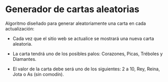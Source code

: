
# Generador de cartas aleatorias

Algoritmo diseñado para generar aleatoriamente una carta en cada actualización:

- Cada vez que el sitio web se actualice se mostrará una nueva carta aleatoria.

- La carta tendrá uno de los posibles palos: Corazones, Picas, Tréboles y Diamantes.

- El valor de la carta debe será uno de los siguientes: 2 a 10, Rey, Reina, Jota o As (sin comodín).



